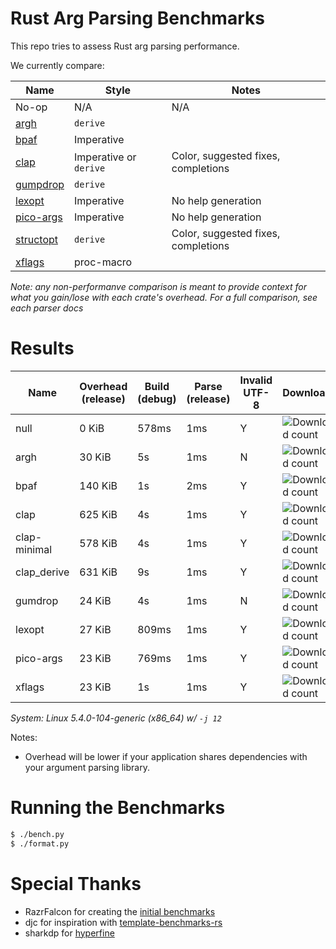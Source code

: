 # Rust Arg Parsing Benchmarks

This repo tries to assess Rust arg parsing performance.

We currently compare:

Name                                                 | Style                 | Notes
-----------------------------------------------------|-----------------------|------
No-op                                                | N/A                   | N/A
[argh](https://github.com/google/argh)               | `derive`              |
[bpaf](https://github.com/pacak/bpaf)                | Imperative            |
[clap](https://github.com/clap-rs/clap)              | Imperative or `derive`| Color, suggested fixes, completions
[gumpdrop](https://github.com/murarth/gumdrop)       | `derive`              |
[lexopt](https://github.com/blyxxyz/lexopt)          | Imperative            | No help generation
[pico-args](https://github.com/razrfalcon/pico-args) | Imperative            | No help generation
[structopt](https://github.com/texitoi/structopt)    | `derive`              | Color, suggested fixes, completions
[xflags](https://github.com/matklad/xflags)          | proc-macro            |

*Note: any non-performanve comparison is meant to provide context for what you
gain/lose with each crate's overhead.  For a full comparison, see each parser
docs*

# Results

Name | Overhead (release) | Build (debug) | Parse (release) | Invalid UTF-8 | Downloads | Version
-----|--------------------|---------------|-----------------|---------------|-----------|--------
null | 0 KiB | 578ms | 1ms | Y | ![Download count](https://img.shields.io/crates/dr/None) | -
argh | 30 KiB | 5s | 1ms | N | ![Download count](https://img.shields.io/crates/dr/argh) | v0.1.7
bpaf | 140 KiB | 1s | 2ms | Y | ![Download count](https://img.shields.io/crates/dr/bpaf) | v0.3.0
clap | 625 KiB | 4s | 1ms | Y | ![Download count](https://img.shields.io/crates/dr/clap) | v3.1.3
clap-minimal | 578 KiB | 4s | 1ms | Y | ![Download count](https://img.shields.io/crates/dr/clap) | v3.1.3
clap_derive | 631 KiB | 9s | 1ms | Y | ![Download count](https://img.shields.io/crates/dr/clap) | v3.1.3
gumdrop | 24 KiB | 4s | 1ms | N | ![Download count](https://img.shields.io/crates/dr/gumdrop) | v0.8.0
lexopt | 27 KiB | 809ms | 1ms | Y | ![Download count](https://img.shields.io/crates/dr/lexopt) | v0.2.0
pico-args | 23 KiB | 769ms | 1ms | Y | ![Download count](https://img.shields.io/crates/dr/pico-args) | v0.4.2
xflags | 23 KiB | 1s | 1ms | Y | ![Download count](https://img.shields.io/crates/dr/xflags) | v0.2.3

*System: Linux 5.4.0-104-generic (x86_64) w/ `-j 12`*

Notes:
- Overhead will be lower if your application shares dependencies with your argument parsing library.

# Running the Benchmarks

```bash
$ ./bench.py
$ ./format.py
```

# Special Thanks

- RazrFalcon for creating the [initial benchmarks](https://github.com/RazrFalcon/pico-args)
- djc for inspiration with [template-benchmarks-rs](https://github.com/djc/template-benchmarks-rs)
- sharkdp for [hyperfine](https://github.com/sharkdp/hyperfine)
